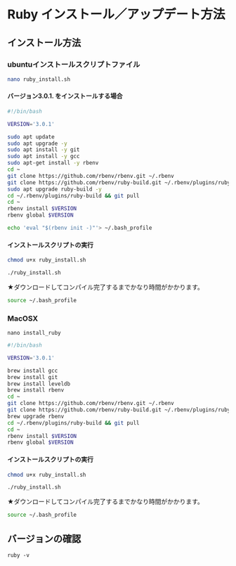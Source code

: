 # Ruby インストール／アップデート方法

## インストール方法

### ubuntuインストールスクリプトファイル


```bash
nano ruby_install.sh
```

#### バージョン3.0.1. をインストールする場合

```bash
#!/bin/bash

VERSION='3.0.1'

sudo apt update
sudo apt upgrade -y
sudo apt install -y git
sudo apt install -y gcc
sudo apt-get install -y rbenv
cd ~
git clone https://github.com/rbenv/rbenv.git ~/.rbenv
git clone https://github.com/rbenv/ruby-build.git ~/.rbenv/plugins/ruby-build
sudo apt upgrade ruby-build -y
cd ~/.rbenv/plugins/ruby-build && git pull
cd ~
rbenv install $VERSION
rbenv global $VERSION

echo 'eval "$(rbenv init -)"'> ~/.bash_profile
```

#### インストールスクリプトの実行

```bash
chmod u+x ruby_install.sh

./ruby_install.sh
```

★ダウンロードしてコンパイル完了するまでかなり時間がかかります。

```bash
source ~/.bash_profile
```

### MacOSX

```
nano install_ruby
```

```bash
#!/bin/bash

VERSION='3.0.1'

brew install gcc
brew install git
brew install leveldb
brew install rbenv
cd ~
git clone https://github.com/rbenv/rbenv.git ~/.rbenv
git clone https://github.com/rbenv/ruby-build.git ~/.rbenv/plugins/ruby-build
brew upgrade rbenv
cd ~/.rbenv/plugins/ruby-build && git pull
cd ~
rbenv install $VERSION
rbenv global $VERSION
```

#### インストールスクリプトの実行


```bash
chmod u+x ruby_install.sh

./ruby_install.sh
```

★ダウンロードしてコンパイル完了するまでかなり時間がかかります。

```bash
source ~/.bash_profile
```


## バージョンの確認

```
ruby -v
```

